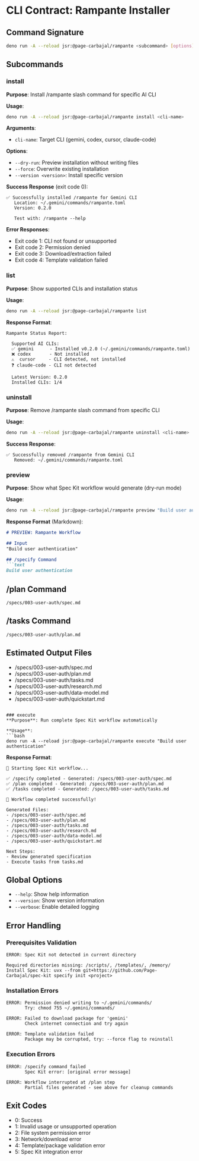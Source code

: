 # CLI Contract: Rampante Installer

## Command Signature
```bash
deno run -A --reload jsr:@page-carbajal/rampante <subcommand> [options] [arguments]
```

## Subcommands

### install
**Purpose**: Install /rampante slash command for specific AI CLI

**Usage**:
```bash
deno run -A --reload jsr:@page-carbajal/rampante install <cli-name>
```

**Arguments**:
- `cli-name`: Target CLI (gemini, codex, cursor, claude-code)

**Options**:
- `--dry-run`: Preview installation without writing files
- `--force`: Overwrite existing installation
- `--version <version>`: Install specific version

**Success Response** (exit code 0):
```
✅ Successfully installed /rampante for Gemini CLI
   Location: ~/.gemini/commands/rampante.toml
   Version: 0.2.0
   
   Test with: /rampante --help
```

**Error Responses**:
- Exit code 1: CLI not found or unsupported
- Exit code 2: Permission denied
- Exit code 3: Download/extraction failed
- Exit code 4: Template validation failed

### list
**Purpose**: Show supported CLIs and installation status

**Usage**:
```bash
deno run -A --reload jsr:@page-carbajal/rampante list
```

**Response Format**:
```
Rampante Status Report:
  
  Supported AI CLIs:
  ✅ gemini      - Installed v0.2.0 (~/.gemini/commands/rampante.toml)
  ❌ codex       - Not installed
  ⚠️  cursor     - CLI detected, not installed  
  ❓ claude-code - CLI not detected
  
  Latest Version: 0.2.0
  Installed CLIs: 1/4
```

### uninstall
**Purpose**: Remove /rampante slash command from specific CLI

**Usage**:
```bash
deno run -A --reload jsr:@page-carbajal/rampante uninstall <cli-name>
```

**Success Response**:
```
✅ Successfully removed /rampante from Gemini CLI
   Removed: ~/.gemini/commands/rampante.toml
```

### preview
**Purpose**: Show what Spec Kit workflow would generate (dry-run mode)

**Usage**:
```bash
deno run -A --reload jsr:@page-carbajal/rampante preview "Build user authentication"
```

**Response Format** (Markdown):
```markdown
# PREVIEW: Rampante Workflow

## Input
"Build user authentication"

## /specify Command
```text
Build user authentication
```

## /plan Command  
```text
/specs/003-user-auth/spec.md
```

## /tasks Command
```text
/specs/003-user-auth/plan.md
```

## Estimated Output Files
- /specs/003-user-auth/spec.md
- /specs/003-user-auth/plan.md
- /specs/003-user-auth/tasks.md
- /specs/003-user-auth/research.md
- /specs/003-user-auth/data-model.md
- /specs/003-user-auth/quickstart.md
```

### execute
**Purpose**: Run complete Spec Kit workflow automatically

**Usage**:
```bash
deno run -A --reload jsr:@page-carbajal/rampante execute "Build user authentication"
```

**Response Format**:
```
🚀 Starting Spec Kit workflow...

✅ /specify completed - Generated: /specs/003-user-auth/spec.md
✅ /plan completed - Generated: /specs/003-user-auth/plan.md  
✅ /tasks completed - Generated: /specs/003-user-auth/tasks.md

🎉 Workflow completed successfully!

Generated Files:
- /specs/003-user-auth/spec.md
- /specs/003-user-auth/plan.md
- /specs/003-user-auth/tasks.md
- /specs/003-user-auth/research.md
- /specs/003-user-auth/data-model.md
- /specs/003-user-auth/quickstart.md

Next Steps:
- Review generated specification
- Execute tasks from tasks.md
```

## Global Options
- `--help`: Show help information
- `--version`: Show version information
- `--verbose`: Enable detailed logging

## Error Handling

### Prerequisites Validation
```
ERROR: Spec Kit not detected in current directory

Required directories missing: /scripts/, /templates/, /memory/
Install Spec Kit: uvx --from git+https://github.com/Page-Carbajal/spec-kit specify init <project>
```

### Installation Errors
```
ERROR: Permission denied writing to ~/.gemini/commands/
       Try: chmod 755 ~/.gemini/commands/

ERROR: Failed to download package for 'gemini'
       Check internet connection and try again

ERROR: Template validation failed
       Package may be corrupted, try: --force flag to reinstall
```

### Execution Errors
```
ERROR: /specify command failed
       Spec Kit error: [original error message]
       
ERROR: Workflow interrupted at /plan step
       Partial files generated - see above for cleanup commands
```

## Exit Codes
- 0: Success
- 1: Invalid usage or unsupported operation
- 2: File system permission error  
- 3: Network/download error
- 4: Template/package validation error
- 5: Spec Kit integration error